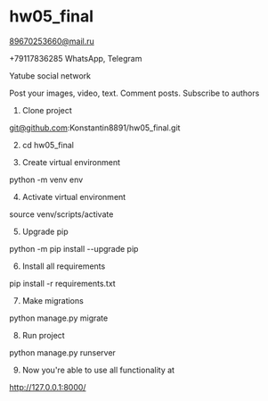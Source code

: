 # hw05_final

89670253660@mail.ru

+79117836285 WhatsApp, Telegram

Yatube social network

Post your images, video, text. Comment posts. Subscribe to authors


1. Clone project 

git@github.com:Konstantin8891/hw05_final.git

2. cd hw05_final

3. Create virtual environment
 
python -m venv env

4. Activate virtual environment 

source venv/scripts/activate

5. Upgrade pip 

python -m pip install --upgrade pip

6. Install all requirements 

pip install -r requirements.txt

7. Make migrations

python manage.py migrate

8. Run project

python manage.py runserver

9. Now you're able to use all functionality at 

http://127.0.0.1:8000/

